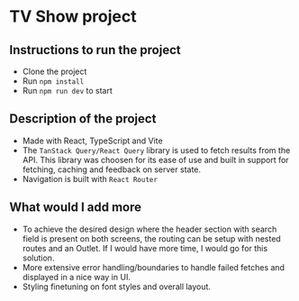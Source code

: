 # TV Show project

## Instructions to run the project
* Clone the project
* Run `npm install`
* Run `npm run dev` to start

## Description of the project
* Made with React, TypeScript and Vite
* The `TanStack Query/React Query` library is used to fetch results from the API. This library was choosen for its ease of use and built in support for fetching, caching and feedback on server state.
* Navigation is built with `React Router`

## What would I add more
* To achieve the desired design where the header section with search field is present on both screens, the routing can be setup with nested routes and an Outlet. If I would have more time, I would go for this solution.
* More extensive error handling/boundaries to handle failed fetches and displayed in a nice way in UI.
* Styling finetuning on font styles and overall layout.